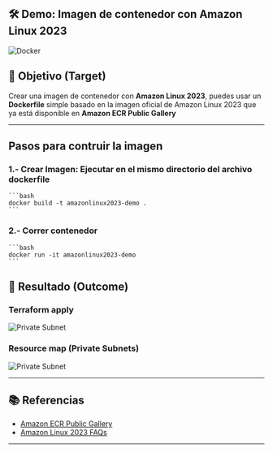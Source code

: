## 🛠️ Demo: Imagen de contenedor con Amazon Linux 2023
![Docker](https://img.shields.io/badge/docker-%230db7ed.svg?style=for-the-badge&logo=docker&logoColor=white)

## 🎯 Objetivo (Target)
Crear una imagen de contenedor con **Amazon Linux 2023**, puedes usar un **Dockerfile** simple basado en la imagen oficial de Amazon Linux 2023 que ya está disponible en **Amazon ECR Public Gallery**

---

## Pasos para contruir la imagen
### 1.- Crear Imagen: Ejecutar en el mismo directorio del archivo dockerfile
    ```bash
    docker build -t amazonlinux2023-demo .
    ```

### 2.- Correr contenedor
    ```bash
    docker run -it amazonlinux2023-demo
    ```

## 🚀 Resultado (Outcome)
### 

### Terraform apply
![Private Subnet](assets/imagenes/terraform_apply.png)
### Resource map (Private Subnets)
![Private Subnet](assets/imagenes/private_subnets.png)

---

## 📚 Referencias
- [Amazon ECR Public Gallery](https://gallery.ecr.aws/amazonlinux/amazonlinux)
- [Amazon Linux 2023 FAQs](https://aws.amazon.com/linux/amazon-linux-2023/faqs/)

---
